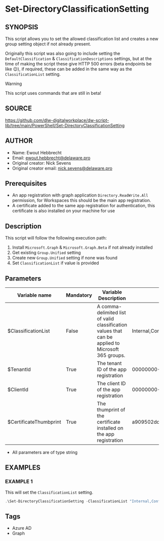 # Set-DirectoryClassificationSetting

## SYNOPSIS
This script allows you to set the allowed classification list and creates a new group setting object if not already present.

Originally this script was also going to include setting the `DefaultClassification` & `ClassificationDescriptions` settings, but at the time of making the script these give HTTP 500 errors (beta endpoints be like 😉), if required, these can be added in the same way as the `ClassificationList` setting.

> [!WARNING]
> This script uses commands that are still in beta!

## SOURCE
https://github.com/dlw-digitalworkplace/dw-script-lib/tree/main/PowerShell/Set-DirectoryClassificationSetting

## AUTHOR
 - Name: Ewout Hebbrecht
 - Email: ewout.hebbrecht@delaware.pro
 - Original creator: Nick Sevens
 - Original creator email: nick.sevens@delaware.pro

## Prerequisites
 - An app registration with graph application `Directory.ReadWrite.All` permission, for Workspaces this should be the main app registration.
 - A certificate added to the same app registration for authentication, this certificate is also installed on your machine for use

## Description
This script will follow the following execution path:
1. Install `Microsoft.Graph` & `Microsoft.Graph.Beta` if not already installed
2. Get existing `Group.Unified` setting
3. Create new `Group.Unified` setting if none was found
4. Set `ClassificationList` if value is provided

## Parameters
| Variable name          | Mandatory | Variable Description                                                                | Example                                  |
|------------------------|-----------|-------------------------------------------------------------------------------------|------------------------------------------|
| $ClassificationList    | False     | A comma-delimited list of valid classification values that can be applied to Microsoft 365 groups.     | Internal,Confidential |
| $TenantId              | True      | The tenant ID of the app registration                                               | 00000000-0000-0000-0000-000000000000     |
| $ClientId              | True      | The client ID of the app registration                                               | 00000000-0000-0000-0000-000000000000     |
| $CertificateThumbprint | True      | The thumprint of the certificate installed on the app registration                  | a909502dd82ae41433e6f83886b00d4277a32a7b |
- All parameters are of type string

## EXAMPLES

### EXAMPLE 1
This will set the `ClassificationList` setting.
```powershell
.\Set-DirectoryClassificationSetting -ClassificationList "Internal,Confidential" -TenantId "00000000-0000-0000-0000-000000000000" -ClientId "00000000-0000-0000-0000-000000000000" -CertificateThumbprint "a909502dd82ae41433e6f83886b00d4277a32a7b"
```

## Tags
 * Azure AD
 * Graph
